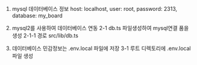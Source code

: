 1. mysql 데이터베이스 정보
    host: localhost,
    user: root,
    password: 2313,
    database: my_board
    
2. mysql2를 사용하여 데이터베이스 연동
    2-1 db.ts 파일생성하여 mysql연결 품을 생성
        2-1-1 경로 src/lib/db.ts
        
3. 데이터베이스 민감정보는 .env.local 파일에 저장
    3-1 루트 디렉토리에 .env.local 파일 생성

